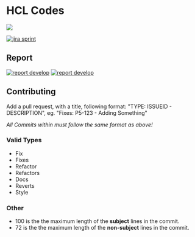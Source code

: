 # HCL Codes

<a href="http://hcl.codes/teamcity/viewType.html?buildTypeId=P5_Build&guest=1">
<img src="http://hcl.codes/teamcity/app/rest/builds/buildType:(id:P5_Build)/statusIcon"/>
</a>

[![jira sprint](https://img.shields.io/badge/Jira-sprint-ff69b4.svg)](http://hcl.codes/jira/secure/RapidBoard.jspa?rapidView=2&view=detail)

## Report

[![report develop](https://i.imgur.com/gm4nXfq.png)](http://hcl.codes/teamcity/guestAuth/repository/download/P5_Build/.lastSuccessful/main.pdf?branch=develop) [![report develop](https://i.imgur.com/Xva5iAW.png)](http://hcl.codes/teamcity/guestAuth/repository/download/P5_Build/.lastSuccessful/main.pdf?branch=master)
## Contributing
Add a pull request, with a title, following format: "TYPE: ISSUEID - DESCRIPTION", eg. "Fixes: P5-123 - Adding Something"

*All Commits within must follow the same format as above!*

### Valid Types
 * Fix
 * Fixes
 * Refactor
 * Refactors
 * Docs
 * Reverts
 * Style

### Other
 * 100 is the the maximum length of the **subject** lines in the commit.
 * 72 is the the maximum length of the **non-subject** lines in the commit.
